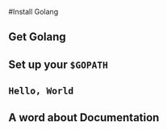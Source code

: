 #Install Golang

## Get Golang

## Set up your `$GOPATH`

## `Hello, World`

## A word about Documentation

